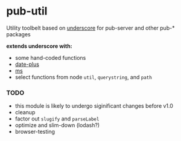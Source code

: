 # pub-util

Utility toolbelt based on [underscore](http://underscorejs.org/) for pub-server and other pub-* packages

**extends underscore with:**
- some hand-coded functions
- [date-plus](https://www.npmjs.com/package/date-plus)
- [ms](https://www.npmjs.com/package/ms)
- select functions from node `util`, `querystring`, and `path`

### TODO
- this module is likely to undergo siginificant changes before v1.0
- cleanup
- factor out `slugify` and `parseLabel`
- optimize and slim-down (lodash?)
- browser-testing
